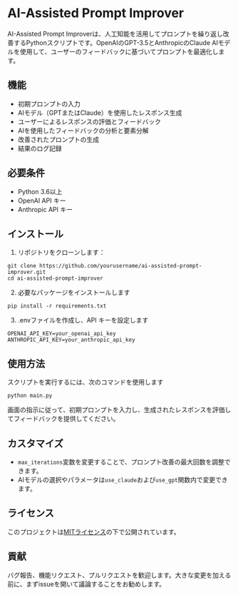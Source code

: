 # AI-Assisted Prompt Improver

AI-Assisted Prompt Improverは、人工知能を活用してプロンプトを繰り返し改善するPythonスクリプトです。OpenAIのGPT-3.5とAnthropicのClaude AIモデルを使用して、ユーザーのフィードバックに基づいてプロンプトを最適化します。

## 機能

- 初期プロンプトの入力
- AIモデル（GPTまたはClaude）を使用したレスポンス生成
- ユーザーによるレスポンスの評価とフィードバック
- AIを使用したフィードバックの分析と要素分解
- 改善されたプロンプトの生成
- 結果のログ記録

## 必要条件

- Python 3.6以上
- OpenAI API キー
- Anthropic API キー

## インストール

1. リポジトリをクローンします：
```
git clone https://github.com/yourusername/ai-assisted-prompt-improver.git
cd ai-assisted-prompt-improver
```

2. 必要なパッケージをインストールします
```
pip install -r requirements.txt
```

3. .envファイルを作成し、API キーを設定します
```
OPENAI_API_KEY=your_openai_api_key
ANTHROPIC_API_KEY=your_anthropic_api_key
```

## 使用方法

スクリプトを実行するには、次のコマンドを使用します
```
python main.py
```
画面の指示に従って、初期プロンプトを入力し、生成されたレスポンスを評価してフィードバックを提供してください。

## カスタマイズ

- `max_iterations`変数を変更することで、プロンプト改善の最大回数を調整できます。
- AIモデルの選択やパラメータは`use_claude`および`use_gpt`関数内で変更できます。

## ライセンス

このプロジェクトは[MITライセンス](LICENSE)の下で公開されています。

## 貢献

バグ報告、機能リクエスト、プルリクエストを歓迎します。大きな変更を加える前に、まずissueを開いて議論することをお勧めします。

